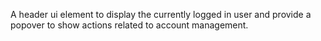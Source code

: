 A header ui element to display the currently logged in user and provide a popover to show actions related to account management.
